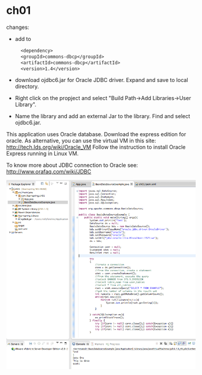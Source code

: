 ch01
====

changes:
* add to <dependencies>

        <dependency>
		<groupId>commons-dbcp</groupId>
		<artifactId>commons-dbcp</artifactId>
		<version>1.4</version>
	</dependency>
		
* download ojdbc6.jar for Oracle JDBC driver. Expand and save to local directory.
* Right click on the propject and select "Build Path->Add Libraries->User Library". 
* Name the library and add an external Jar to the library. Find and select ojdbc6.jar.

This application uses Oracle database. Download the express edition for oracle. As alternative,
you can use the virtual VM in this site: http://tech.lds.org/wiki/Oracle_VM
Follow the instruction to install Oracle Express running in Linux VM.

To know more about JDBC connection to Oracle see: http://www.orafaq.com/wiki/JDBC

![alt tag](https://github.com/ilearnspring/ch01/blob/master/sts-ch01.png)

